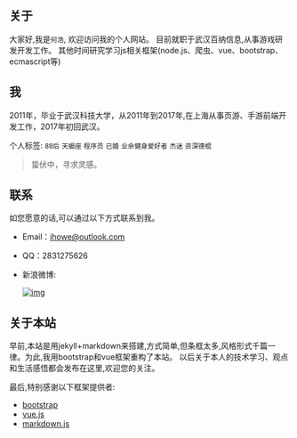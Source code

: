 ## 关于
   大家好,我是`何浩`, 欢迎访问我的个人网站。
   目前就职于武汉百纳信息,从事游戏研发开发工作。
   其他时间研究学习js相关框架(node.js、爬虫、vue、bootstrap、ecmascript等)

## 我
 2011年，毕业于武汉科技大学，从2011年到2017年,在上海从事页游、手游前端开发工作，2017年初回武汉。
 
 个人标签: `80后` `天蝎座` `程序员` `已婚` `业余健身爱好者` `杰迷` `资深德棍`
>  蛰伏中，寻求灵感。

## 联系
如您愿意的话,可以通过以下方式联系到我。

* Email：[ihowe@outlook.com](mailto:ihowe@outlook.com)
* QQ：2831275626
* 新浪微博:   

    [![img][weibo_img]][weibo_link]

[weibo_link]:http://weibo.com/haroel
[weibo_img]:http://service.t.sina.com.cn/widget/qmd/1829592821/c6fd2b80/1.png "新浪微博"

## 关于本站

早前,本站是用jekyll+markdown来搭建,方式简单,但条框太多,风格形式千篇一律。为此,我用bootstrap和vue框架重构了本站。
以后关于本人的技术学习、观点和生活感悟都会发布在这里,欢迎您的关注。

最后,特别感谢以下框架提供者:
 
   - [bootstrap](http://getbootstrap.com/2.3.2/)
   - [vue.js](https://cn.vuejs.org)
   - [markdown.js](https://github.com/evilstreak/markdown-js)